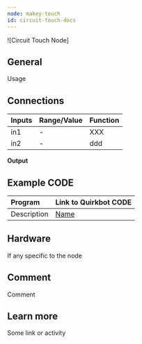 ```yaml
---
node: makey-touch
id: circuit-touch-docs
---
```


![Circuit Touch Node]

## General
Usage

## Connections

Inputs     | Range/Value       | Function
:----------|:------------------|:--------
in1        | -                 |  XXX
in2        | -                 | ddd

**Output**

## Example CODE

Program | Link to Quirkbot CODE
:-------|:---------------------
Description | [Name](http://code.quirkbot.com/program/5655f35bd66de10100d133a9 "Go to Quirkbot CODE")

## Hardware
If any specific to the node

## Comment
Comment

## Learn more
Some link or activity
